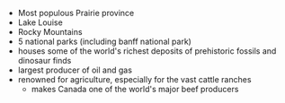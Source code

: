 - Most populous Prairie province
- Lake Louise
- Rocky Mountains
- 5 national parks (including banff national park)
- houses some of the world's richest deposits of prehistoric fossils and dinosaur finds
- largest producer of oil and gas
- renowned for agriculture, especially for the vast cattle ranches
	- makes Canada one of the world's major beef producers